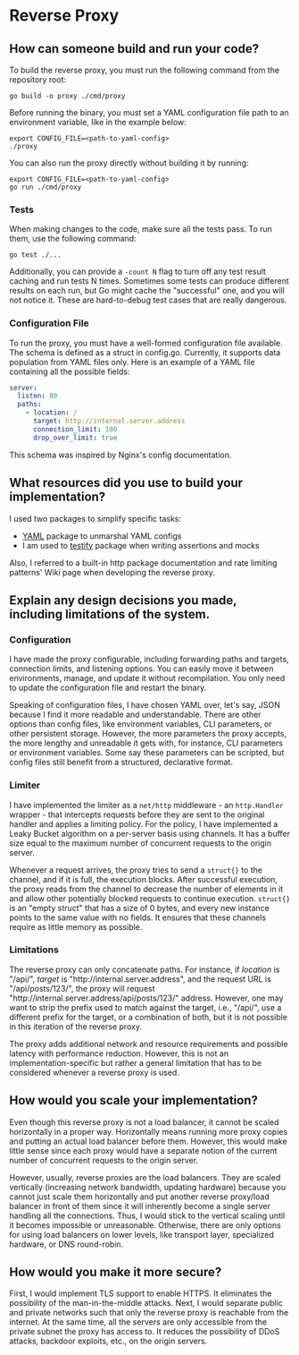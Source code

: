 # Reverse Proxy

## How can someone build and run your code?
To build the reverse proxy, you must run the following command from the repository root:
```shell
go build -o proxy ./cmd/proxy
```

Before running the binary, you must set a YAML configuration file path to an environment variable, like in the example
below:
```shell
export CONFIG_FILE=<path-to-yaml-config>
./proxy
```

You can also run the proxy directly without building it by running:
```shell
export CONFIG_FILE=<path-to-yaml-config>
go run ./cmd/proxy
```

### Tests
When making changes to the code, make sure all the tests pass. To run them, use the following command:
```shell
go test ./...
```
Additionally, you can provide a `-count N` flag to turn off any test result caching and run tests N times. Sometimes
some tests can produce different results on each run, but Go might cache the "successful" one, and you will not notice
it. These are hard-to-debug test cases that are really dangerous.

### Configuration File
To run the proxy, you must have a well-formed configuration file available. The schema is defined as a struct in
config.go. Currently, it supports data population from YAML files only. Here is an example of a YAML file containing all
the possible fields:
```yaml
server:
  listen: 80
  paths:
    - location: /
      target: http://internal.server.address
      connection_limit: 100
      drop_over_limit: true
```
This schema was inspired by Nginx's config documentation.

## What resources did you use to build your implementation?
I used two packages to simplify specific tasks:
- [YAML](https://github.com/go-yaml/yaml) package to unmarshal YAML configs
- I am used to [testify](https://github.com/stretchr/testify) package when writing assertions and mocks

Also, I referred to a built-in http package documentation and rate limiting patterns' Wiki page when developing the
reverse proxy.

## Explain any design decisions you made, including limitations of the system.
### Configuration
I have made the proxy configurable, including forwarding paths and targets, connection limits, and listening options.
You can easily move it between environments, manage, and update it without recompilation. You only need to update the
configuration file and restart the binary.

Speaking of configuration files, I have chosen YAML over, let's say, JSON because I find it more readable and
understandable. There are other options than config files, like environment variables, CLI parameters, or other
persistent storage. However, the more parameters the proxy accepts, the more lengthy and unreadable it gets with, for
instance, CLI parameters or environment variables. Some say these parameters can be scripted, but config files still
benefit from a structured, declarative format.

### Limiter
I have implemented the limiter as a `net/http` middleware - an `http.Handler` wrapper - that intercepts requests before
they are sent to the original handler and applies a limiting policy. For the policy, I have implemented a Leaky Bucket
algorithm on a per-server basis using channels. It has a buffer size equal to the maximum number of concurrent requests
to the origin server.

Whenever a request arrives, the proxy tries to send a `struct{}` to the channel, and if it is full, the execution
blocks. After successful execution, the proxy reads from the channel to decrease the number of elements in it and allow
other potentially blocked requests to continue execution. `struct{}` is an "empty struct" that has a size of 0 bytes,
and every new instance points to the same value with no fields. It ensures that these channels require as little memory
as possible.

### Limitations
The reverse proxy can only concatenate paths. For instance, if *location* is "/api/", *target* is
"ht<span>tp</span>://internal.server.address", and the request URL is "/api/posts/123/", the proxy will request
"ht<span>tp</span>://internal.server.address/api/posts/123/" address. However, one may want to strip the prefix used to
match against the target, i.e., "/api/", use a different prefix for the target, or a combination of both, but it is not
possible in this iteration of the reverse proxy.

The proxy adds additional network and resource requirements and possible latency with performance reduction. However,
this is not an implementation-specific but rather a general limitation that has to be considered whenever a reverse
proxy is used.

## How would you scale your implementation?
Even though this reverse proxy is not a load balancer, it cannot be scaled horizontally in a proper way. Horizontally
means running more proxy copies and putting an actual load balancer before them. However, this would make little sense
since each proxy would have a separate notion of the current number of concurrent requests to the origin server.

However, usually, reverse proxies are the load balancers. They are scaled vertically (increasing network bandwidth,
updating hardware) because you cannot just scale them horizontally and put another reverse proxy/load balancer in front
of them since it will inherently become a single server handling all the connections. Thus, I would stick to the
vertical scaling until it becomes impossible or unreasonable. Otherwise, there are only options for using load balancers
on lower levels, like transport layer, specialized hardware, or DNS round-robin.

## How would you make it more secure?
First, I would implement TLS support to enable HTTPS. It eliminates the possibility of the man-in-the-middle attacks.
Next, I would separate public and private networks such that only the reverse proxy is reachable from the internet. At
the same time, all the servers are only accessible from the private subnet the proxy has access to. It reduces the
possibility of DDoS attacks, backdoor exploits, etc., on the origin servers.
